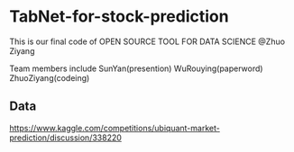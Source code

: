 # TabNet-for-stock-prediction

This is our final code of OPEN SOURCE TOOL FOR DATA SCIENCE @Zhuo Ziyang

Team members include SunYan(presention) WuRouying(paperword) ZhuoZiyang(codeing)

## Data
https://www.kaggle.com/competitions/ubiquant-market-prediction/discussion/338220
